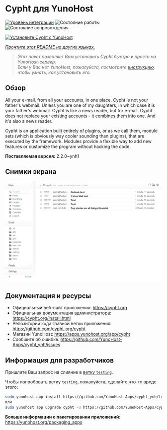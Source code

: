 <!--
Важно: этот README был автоматически сгенерирован <https://github.com/YunoHost/apps/tree/master/tools/readme_generator>
Он НЕ ДОЛЖЕН редактироваться вручную.
-->

# Cypht для YunoHost

[![Уровень интеграции](https://dash.yunohost.org/integration/cypht.svg)](https://ci-apps.yunohost.org/ci/apps/cypht/) ![Состояние работы](https://ci-apps.yunohost.org/ci/badges/cypht.status.svg) ![Состояние сопровождения](https://ci-apps.yunohost.org/ci/badges/cypht.maintain.svg)

[![Установите Cypht с YunoHost](https://install-app.yunohost.org/install-with-yunohost.svg)](https://install-app.yunohost.org/?app=cypht)

*[Прочтите этот README на других языках.](./ALL_README.md)*

> *Этот пакет позволяет Вам установить Cypht быстро и просто на YunoHost-сервер.*  
> *Если у Вас нет YunoHost, пожалуйста, посмотрите [инструкцию](https://yunohost.org/install), чтобы узнать, как установить его.*

## Обзор

All your e-mail, from all your accounts, in one place. Cypht is not your father's webmail. Unless you are one of my daughters, in which case it is your father's webmail. Cypht is like a news reader, but for e-mail. Cypht does not replace your existing accounts - it combines them into one. And it's also a news reader.

Cypht is an application built entirely of plugins, or as we call them, module sets (which is obviously way cooler sounding than plugins), that are executed by the framework. Modules provide a flexible way to add new features or customize the program without hacking the code.


**Поставляемая версия:** 2.2.0~ynh1

## Снимки экрана

![Снимок экрана Cypht](./doc/screenshots/cypht_shot1.png)

## Документация и ресурсы

- Официальный веб-сайт приложения: <https://cypht.org>
- Официальная документация администратора: <https://cypht.org/install.html>
- Репозиторий кода главной ветки приложения: <https://github.com/cypht-org/cypht>
- Магазин YunoHost: <https://apps.yunohost.org/app/cypht>
- Сообщите об ошибке: <https://github.com/YunoHost-Apps/cypht_ynh/issues>

## Информация для разработчиков

Пришлите Ваш запрос на слияние в [ветку `testing`](https://github.com/YunoHost-Apps/cypht_ynh/tree/testing).

Чтобы попробовать ветку `testing`, пожалуйста, сделайте что-то вроде этого:

```bash
sudo yunohost app install https://github.com/YunoHost-Apps/cypht_ynh/tree/testing --debug
или
sudo yunohost app upgrade cypht -u https://github.com/YunoHost-Apps/cypht_ynh/tree/testing --debug
```

**Больше информации о пакетировании приложений:** <https://yunohost.org/packaging_apps>
